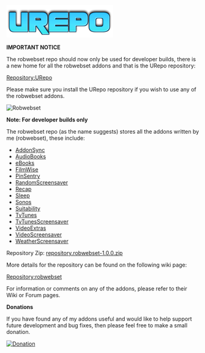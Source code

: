 ![URepo](repos/urepo/skins/Default/media/urepo.png)

__IMPORTANT NOTICE__

The robwebset repo should now only be used for developer builds, there is a new home for all the robwebset addons and that is the URepo repository:

[Repository:URepo](http://www.urepo.org/)

Please make sure you install the URepo repository if you wish to use any of the robwebset addons.






![Robwebset](repos/repository.robwebset/icon.png)

__Note: For developer builds only__

The robwebset repo (as the name suggests) stores all the addons written by me (robwebset), these include:

* [AddonSync](https://github.com/robwebset/service.addonsync)
* [AudioBooks](https://github.com/robwebset/script.audiobooks)
* [eBooks](https://github.com/robwebset/script.ebooks)
* [FilmWise](https://github.com/robwebset/script.game.filmwise)
* [PinSentry](https://github.com/robwebset/script.pinsentry)
* [RandomScreensaver](https://github.com/robwebset/screensaver.random)
* [Recap](https://github.com/robwebset/script.recap)
* [Sleep](https://github.com/robwebset/script.sleep)
* [Sonos](https://github.com/robwebset/script.sonos)
* [Suitability](https://github.com/robwebset/script.suitability)
* [TvTunes](https://github.com/robwebset/script.tvtunes)
* [TvTunesScreensaver](https://github.com/robwebset/screensaver.tvtunes)
* [VideoExtras](https://github.com/robwebset/script.videoextras)
* [VideoScreensaver](https://github.com/robwebset/screensaver.video)
* [WeatherScreensaver](https://github.com/robwebset/screensaver.weather)

Repository Zip: [repository.robwebset-1.0.0.zip](https://github.com/robwebset/repository.robwebset/blob/master/repos/repository.robwebset/repository.robwebset-1.0.0.zip) 

More details for the repository can be found on the following wiki page:

[Repository:robwebset](https://github.com/robwebset/repository.robwebset/wiki)

For information or comments on any of the addons, please refer to their Wiki or Forum pages.

__Donations__

If you have found any of my addons useful and would like to help support future development and bug fixes, then please feel free to make a small donation.

[![Donation](https://www.paypalobjects.com/en_GB/i/btn/btn_donate_SM.gif)](https://www.paypal.com/cgi-bin/webscr?cmd=_s-xclick&hosted_button_id=CK4NEKR5BFW9S)

